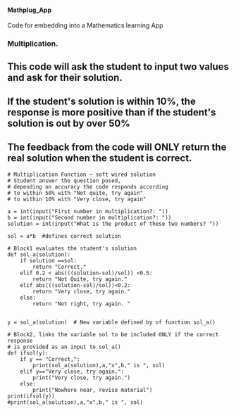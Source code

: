 #### Mathplug_App
Code for embedding into a Mathematics learning App
### Multiplication.
## This code will ask the student to input two values and ask for their solution.
## If the student's solution is within 10%, the response is more positive than if the student's solution is out by over 50%
## The feedback from the code will ONLY return the real solution when the student is correct.

```
# Multiplication Function ~ soft wired solution
# Student answer the question posed, 
# depending on accuracy the code responds according
# to within 50% with "Not quite, try again"
# to within 10% with "Very close, try again"

a = int(input("First number in multiplication?: "))
b = int(input("Second number in multiplication?: "))
solution = int(input("What is the product of these two numbers? "))

sol = a*b  #defines correct solution

# Block1 evaluates the student's solution
def sol_a(solution):
    if solution ==sol:
        return "Correct,"
    elif 0.2 < abs(((solution-sol)/sol)) <0.5:
        return "Not Quite, try again."
    elif abs(((solution-sol)/sol))<0.2:
        return "Very close, try again."
    else:
        return "Not right, try again. "


y = sol_a(solution)  # New variable defined by of function sol_a()

# Block2, links the variable sol to be included ONLY if the correct response
# is provided as an input to sol_a()
def ifsol(y):
    if y == "Correct,":
        print(sol_a(solution),a,"x",b," is ", sol)
    elif y=="Very close, try again.":
        print("Very close, try again.")
    else:
        print("Nowhere near, revise material")
print(ifsol(y))
#print(sol_a(solution),a,"x",b," is ", sol)

```
